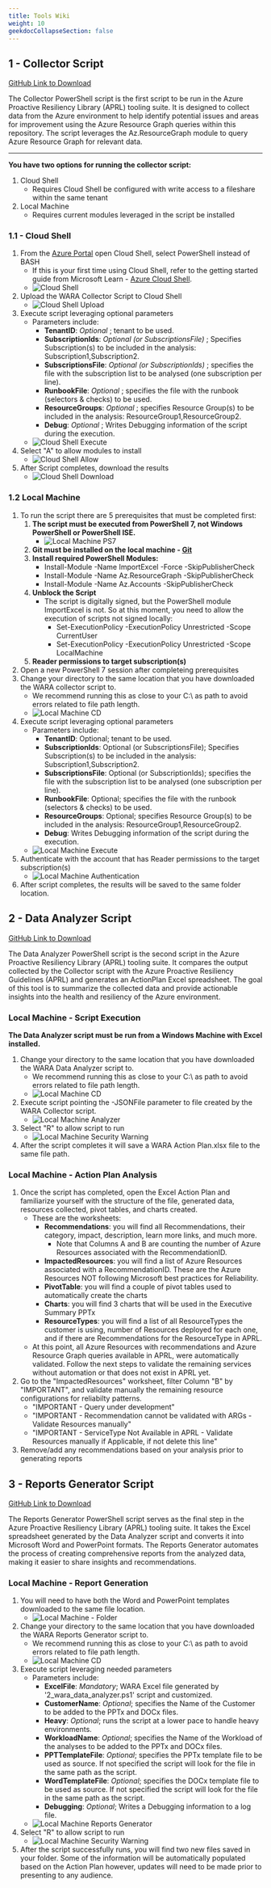 ```yaml
---
title: Tools Wiki
weight: 10
geekdocCollapseSection: false
---
```


## 1 - Collector Script

[GitHub Link to Download](https://github.com/Azure/Azure-Proactive-Resiliency-Library-v2/blob/main/tools/1_wara_collector.ps1)

The Collector PowerShell script is the first script to be run in the Azure Proactive Resiliency Library (APRL) tooling suite. It is designed to collect data from the Azure environment to help identify potential issues and areas for improvement using the Azure Resource Graph queries within this repository. The script leverages the Az.ResourceGraph module to query Azure Resource Graph for relevant data.

---

**You have two options for running the collector script:**

1. Cloud Shell
   - Requires Cloud Shell be configured with write access to a fileshare within the same tenant
2. Local Machine
   - Requires current modules leveraged in the script be installed

### 1.1 - Cloud Shell

1. From the [Azure Portal](https://portal.azure.com/) open Cloud Shell, select PowerShell instead of BASH
   - If this is your first time using Cloud Shell, refer to the getting started guide from Microsoft Learn - [Azure Cloud Shell](https://learn.microsoft.com/en-us/azure/cloud-shell/get-started/classic?tabs=azurecli#start-cloud-shell).
   - ![Cloud Shell](/docs/static/img/tools/collector-1.png)
2. Upload the WARA Collector Script to Cloud Shell
   - ![Cloud Shell Upload](/docs/static/img/tools/collector-2.png)
3. Execute script leveraging optional parameters
   - Parameters include:
      - **TenantID**:  *Optional* ; tenant to be used.
      - **SubscriptionIds**:  *Optional (or SubscriptionsFile)* ; Specifies Subscription(s) to be included in the analysis: Subscription1,Subscription2.
      - **SubscriptionsFile**:  *Optional (or SubscriptionIds)* ; specifies the file with the subscription list to be analysed (one subscription per line).
      - **RunbookFile**:  *Optional* ; specifies the file with the runbook (selectors & checks) to be used.
      - **ResourceGroups**:  *Optional* ; specifies Resource Group(s) to be included in the analysis: ResourceGroup1,ResourceGroup2.
      - **Debug**: *Optional* ; Writes Debugging information of the script during the execution.
   - ![Cloud Shell Execute](/docs/static/img/tools/collector-3.png)
4. Select "A" to allow modules to install
   - ![Cloud Shell Allow](/docs/static/img/tools/collector-4.png)
5. After Script completes, download the results
   - ![Cloud Shell Download](/docs/static/img/tools/collector-5.png)

### 1.2 Local Machine

1. To run the script there are 5 prerequisites that must be completed first:
   1. **The script must be executed from PowerShell 7, not Windows PowerShell or PowerShell ISE.**
      - ![Local Machine PS7](/docs/static/img/tools/collector-6.png)
   2. **Git must be installed on the local machine - [Git](https://git-scm.com/download/win)**
   3. **Install required PowerShell Modules:**
      - Install-Module -Name ImportExcel -Force -SkipPublisherCheck
      - Install-Module -Name Az.ResourceGraph -SkipPublisherCheck
      - Install-Module -Name Az.Accounts -SkipPublisherCheck
   4. **Unblock the Script**
      - The script is digitally signed, but the PowerShell module ImportExcel is not. So at this moment, you need to allow the execution of scripts not signed locally:
         - Set-ExecutionPolicy -ExecutionPolicy Unrestricted -Scope CurrentUser
         - Set-ExecutionPolicy -ExecutionPolicy Unrestricted -Scope LocalMachine
   5. **Reader permissions to target subscription(s)**
2. Open a new PowerShell 7 session after completeing prerequisites
3. Change your directory to the same location that you have downloaded the WARA collector script to.
   - We recommend running this as close to your C:\ as path to avoid errors related to file path length.
   - ![Local Machine CD](/docs/static/img/tools/collector-7.png)
4.  Execute script leveraging optional parameters
      - Parameters include:
         - **TenantID**:  Optional; tenant to be used.
         - **SubscriptionIds**:  Optional (or SubscriptionsFile); Specifies Subscription(s) to be included in the analysis: Subscription1,Subscription2.
         - **SubscriptionsFile**:  Optional (or SubscriptionIds); specifies the file with the subscription list to be analysed (one subscription per line).
         - **RunbookFile**:  Optional; specifies the file with the runbook (selectors & checks) to be used.
         - **ResourceGroups**:  Optional; specifies Resource Group(s) to be included in the analysis: ResourceGroup1,ResourceGroup2.
         - **Debug**:  Writes Debugging information of the script during the execution.
      - ![Local Machine Execute](/docs/static/img/tools/collector-8.png)
5. Authenticate with the account that has Reader permissions to the target subscription(s)
   - ![Local Machine Authentication](/docs/static/img/tools/collector-9.png)
6. After script completes, the results will be saved to the same folder location.
## 2 - Data Analyzer Script

[GitHub Link to Download](https://github.com/Azure/Azure-Proactive-Resiliency-Library-v2/blob/main/tools/2_wara_data_analyzer.ps1)

The Data Analyzer PowerShell script is the second script in the Azure Proactive Resiliency Library (APRL) tooling suite. It compares the output collected by the Collector script with the Azure Proactive Resiliency Guidelines (APRL) and generates an ActionPlan Excel spreadsheet. The goal of this tool is to summarize the collected data and provide actionable insights into the health and resiliency of the Azure environment.

### Local Machine - Script Execution

**The Data Analyzer script must be run from a Windows Machine with Excel installed.**

1. Change your directory to the same location that you have downloaded the WARA Data Analyzer script to.
   - We recommend running this as close to your C:\ as path to avoid errors related to file path length.
   - ![Local Machine CD](/docs/static/img/tools/collector-7.png)
2. Execute script pointing the -JSONFile parameter to file created by the WARA Collector script.
   - ![Local Machine Analyzer](/docs/static/img/tools/analyzer-1.png)
3. Select "R" to allow script to run
   - ![Local Machine Security Warning](/docs/static/img/tools/analyzer-2.png)
4. After the script completes it will save a WARA Action Plan.xlsx file to the same file path.

### Local Machine - Action Plan Analysis

1. Once the script has completed, open the Excel Action Plan and familiarize yourself with the structure of the file, generated data, resources collected, pivot tables, and charts created.
   -  These are the worksheets:
      - **Recommendations**: you will find all Recommendations, their category, impact, description, learn more links, and much more.
         - Note that Columns A and B are counting the number of Azure Resources associated with the RecommendationID.
      - **ImpactedResources**: you will find a list of Azure Resources associated with a RecommendationID. These are the Azure Resources NOT following Microsoft best practices for Reliability.
      - **PivotTable**: you will find a couple of pivot tables used to automatically create the charts
      - **Charts**: you will find 3 charts that will be used in the Executive Summary PPTx
      - **ResourceTypes**: you will find a list of all ResourceTypes the customer is using, number of Resources deployed for each one, and if there are Recommendations for the ResourceType in APRL.
   - At this point, all Azure Resources with recommendations and Azure Resource Graph queries available in APRL, were automatically validated. Follow the next steps to validate the remaining services without automation or that does not exist in APRL yet.
2. Go to the "ImpactedResources" worksheet, filter Column "B" by "IMPORTANT", and validate manually the remaining resource configurations for reliabilty patterns.
   - "IMPORTANT - Query under development"
   - "IMPORTANT - Recommendation cannot be validated with ARGs - Validate Resources manually"
   - "IMPORTANT - ServiceType Not Available in APRL - Validate Resources manually if Applicable, if not delete this line"
3. Remove/add any recommendations based on your analysis prior to generating reports

## 3 - Reports Generator Script

[GitHub Link to Download](https://github.com/Azure/Azure-Proactive-Resiliency-Library-v2/blob/main/tools/3_wara_reports_generator.ps1)

The Reports Generator PowerShell script serves as the final step in the Azure Proactive Resiliency Library (APRL) tooling suite. It takes the Excel spreadsheet generated by the Data Analyzer script and converts it into Microsoft Word and PowerPoint formats. The Reports Generator automates the process of creating comprehensive reports from the analyzed data, making it easier to share insights and recommendations.

### Local Machine - Report Generation

1. You will need to have both the Word and PowerPoint templates downloaded to the same file location.
   - ![Local Machine - Folder](/docs/static/img/tools/generator-1.png)
2. Change your directory to the same location that you have downloaded the WARA Reports Generator script to.
   - We recommend running this as close to your C:\ as path to avoid errors related to file path length.
   - ![Local Machine CD](/docs/static/img/tools/collector-7.png)
3.  Execute script leveraging needed parameters
      - Parameters include:
         - **ExcelFile**:  *Mandatory*; WARA Excel file generated by '2_wara_data_analyzer.ps1' script and customized.
         - **CustomerName**:  *Optional*; specifies the Name of the Customer to be added to the PPTx and DOCx files.
         - **Heavy**:  *Optional*; runs the script at a lower pace to handle heavy environments.
         - **WorkloadName**:  *Optional*; specifies the Name of the Workload of the analyses to be added to the PPTx and DOCx files.
         - **PPTTemplateFile**:  *Optional*; specifies the PPTx template file to be used as source. If not specified the script will look for the file in the same path as the script.
         - **WordTemplateFile**:  *Optional*; specifies the DOCx template file to be used as source. If not specified the script will look for the file in the same path as the script.
         - **Debugging**: *Optional*; Writes a Debugging information to a log file.
      - ![Local Machine Reports Generator](/docs/static/img/tools/generator-2.png)
4. Select "R" to allow script to run
   - ![Local Machine Security Warning](/docs/static/img/tools/generator-3.png)
5. After the script successfully runs, you will find two new files saved in your folder. Some of the information will be automatically populated based on the Action Plan however, updates will need to be made prior to presenting to any audience.
